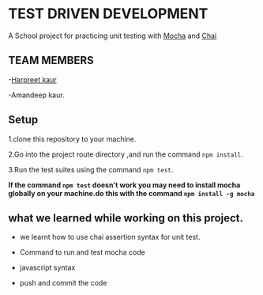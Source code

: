 #  TEST DRIVEN DEVELOPMENT 

A School project for practicing unit testing  with [Mocha](https://mochajs.org/) and [Chai](https://www.chaijs.com/)

## TEAM MEMBERS

-[Harpreet kaur](https://github.com/1993831)

-Amandeep kaur.

## Setup

1.clone this repository to your machine.

2.Go into the project route directory ,and run the command `npm install`.

3.Run the test suites using the command `npm test`.

**If the command `npm test` doesn't work you may need to install mocha globally on your machine.do this with the command `npm install -g mocha`**

## what we learned  while working on this project.

* we learnt how to use chai assertion syntax for unit test.

* Command to run and test mocha code

* javascript syntax

* push  and commit the code
